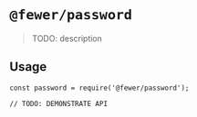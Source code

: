 # `@fewer/password`

> TODO: description

## Usage

```
const password = require('@fewer/password');

// TODO: DEMONSTRATE API
```
